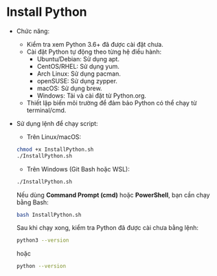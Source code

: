 # Install Python
+ Chức năng:
    + Kiểm tra xem Python 3.6+ đã được cài đặt chưa.
    + Cài đặt Python tự động theo từng hệ điều hành:
        + Ubuntu/Debian: Sử dụng apt.
        + CentOS/RHEL: Sử dụng yum.
        + Arch Linux: Sử dụng pacman.
        + openSUSE: Sử dụng zypper.
        + macOS: Sử dụng brew.
        + Windows: Tải và cài đặt từ Python.org.
    + Thiết lập biến môi trường để đảm bảo Python có thể chạy từ terminal/cmd.

+ Sử dụng lệnh để chạy script:
    + Trên Linux/macOS:

    ```bash
    chmod +x InstallPython.sh
    ./InstallPython.sh
    ```
    + Trên Windows (Git Bash hoặc WSL):
    ```bash
    ./InstallPython.sh
    ```
       
    Nếu dùng **Command Prompt (cmd)** hoặc **PowerShell**, bạn cần chạy bằng Bash:
    
    ```bash
    bash InstallPython.sh
    ```

    Sau khi chạy xong, kiểm tra Python đã được cài chưa bằng lệnh:

    ```bash
    python3 --version
    ```

    hoặc

    ```bash
    python --version
    ```


